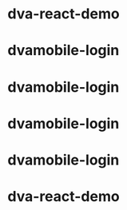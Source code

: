 # dva-react-demo
# dvamobile-login
# dvamobile-login
# dvamobile-login
# dvamobile-login
# dva-react-demo
